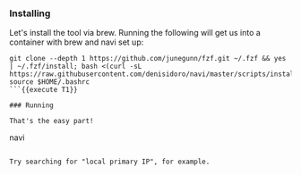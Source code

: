 ### Installing

Let's install the tool via brew. Running the following will get us into a container with brew and navi set up:
```
git clone --depth 1 https://github.com/junegunn/fzf.git ~/.fzf && yes | ~/.fzf/install; bash <(curl -sL https://raw.githubusercontent.com/denisidoro/navi/master/scripts/install); source $HOME/.bashrc
```{{execute T1}}

### Running

That's the easy part!

```
navi
```{{execute T1}}

Try searching for "local primary IP", for example.
